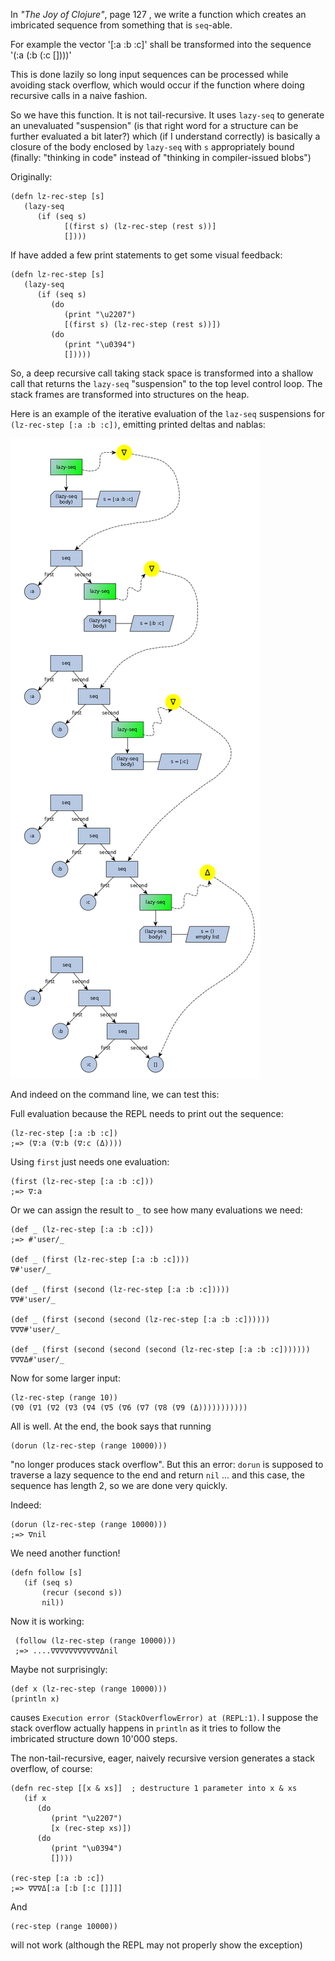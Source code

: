 In *"The Joy of Clojure"*, page 127 , we write a function which creates an imbricated sequence from something
that is `seq`-able.

For example the vector '[:a :b :c]' shall be transformed into the sequence '(:a (:b (:c [])))'

This is done lazily so long input sequences can be processed while avoiding stack overflow, which would occur
if the function where doing recursive calls in a naive fashion.

So we have this function. It is not tail-recursive. It uses `lazy-seq` to generate an unevaluated
"suspension" (is that right word for a structure can be further evaluated a bit later?) which
(if I understand correctly) is basically a closure of the body enclosed by `lazy-seq` with `s` appropriately bound
(finally: "thinking in code" instead of "thinking in compiler-issued blobs")

Originally:

    (defn lz-rec-step [s]
       (lazy-seq
          (if (seq s)
                [(first s) (lz-rec-step (rest s))]
                [])))

If have added a few print statements to get some visual feedback:

    (defn lz-rec-step [s]
       (lazy-seq
          (if (seq s)
             (do
                (print "\u2207")
                [(first s) (lz-rec-step (rest s))])
             (do
                (print "\u0394")
                []))))

So, a deep recursive call taking stack space is transformed into a shallow call that returns
the `lazy-seq` "suspension" to the top level control loop. The stack frames are transformed
into structures on the heap.

Here is an example of the iterative evaluation of the `laz-seq` suspensions for `(lz-rec-step [:a :b :c])`,
emitting printed deltas and nablas:

![lz-rec-step](https://github.com/dtonhofer/joy_of_clojure_notes/blob/master/Chapter%206%20-%20Being%20lazy%20and%20set%20in%20your%20ways/joy_of_clojure_erratum_p127/illustration.png)

And indeed on the command line, we can test this:

Full evaluation because the REPL needs to print out the sequence:

    (lz-rec-step [:a :b :c])
    ;=> (∇:a (∇:b (∇:c (Δ))))

Using `first` just needs one evaluation:

    (first (lz-rec-step [:a :b :c]))
    ;=> ∇:a

Or we can assign the result to `_` to see how many evaluations we need:

    (def _ (lz-rec-step [:a :b :c]))
    ;=> #'user/_

    (def _ (first (lz-rec-step [:a :b :c])))
    ∇#'user/_

    (def _ (first (second (lz-rec-step [:a :b :c]))))
    ∇∇#'user/_

    (def _ (first (second (second (lz-rec-step [:a :b :c])))))
    ∇∇∇#'user/_

    (def _ (first (second (second (second (lz-rec-step [:a :b :c]))))))
    ∇∇∇Δ#'user/_

Now for some larger input:

    (lz-rec-step (range 10))
    (∇0 (∇1 (∇2 (∇3 (∇4 (∇5 (∇6 (∇7 (∇8 (∇9 (Δ)))))))))))

All is well. At the end, the book says that running

    (dorun (lz-rec-step (range 10000)))

"no longer produces stack overflow". But this an error: `dorun` is supposed to traverse a lazy sequence
to the end and return `nil` ... and this case, the sequence has length 2, so we are done very quickly.

Indeed:

    (dorun (lz-rec-step (range 10000)))
    ;=> ∇nil

We need another function!

    (defn follow [s]
       (if (seq s)
           (recur (second s))
           nil))

Now it is working:

     (follow (lz-rec-step (range 10000)))
     ;=> ....∇∇∇∇∇∇∇∇∇∇∇Δnil

Maybe not surprisingly:

    (def x (lz-rec-step (range 10000)))
    (println x)

causes `Execution error (StackOverflowError) at (REPL:1)`. I suppose the stack overflow
actually happens in `println` as it tries to follow the imbricated structure down 10'000 steps.

The non-tail-recursive, eager, naively recursive version generates a stack overflow, of course:

    (defn rec-step [[x & xs]]  ; destructure 1 parameter into x & xs
       (if x
          (do
             (print "\u2207")
             [x (rec-step xs)])
          (do
             (print "\u0394")
             [])))

    (rec-step [:a :b :c])
    ;=> ∇∇∇Δ[:a [:b [:c []]]]

And

    (rec-step (range 10000))

will not work (although the REPL may not properly show the exception)
